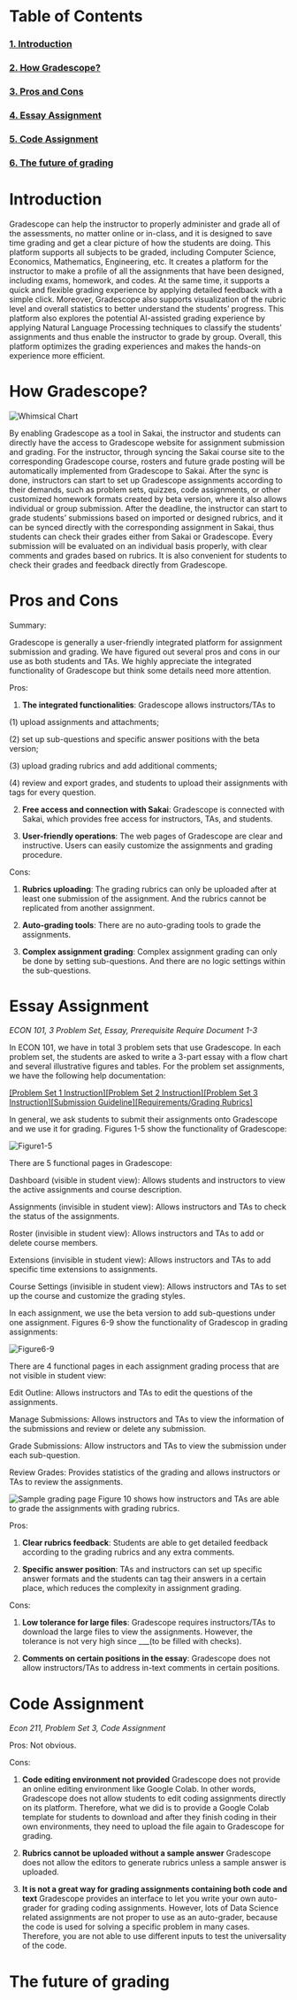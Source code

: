 # Table of Contents


### [1. Introduction](#Introduction)

### [2. How Gradescope?](#How-Gradescope/?)

### [3. Pros and Cons](#Pros-and-Cons)
 
### [4. Essay Assignment](#Essay-Assignment)

### [5. Code Assignment](#Code-Assignment)

### [6. The future of grading](#The-future-of-grading)

# Introduction 

Gradescope can help the instructor to properly administer and grade all of the assessments, no matter online or in-class, and it is designed to save time grading and get a clear picture of how the students are doing. This platform supports all subjects to be graded, including Computer Science, Economics, Mathematics, Engineering, etc. It creates a platform for the instructor to make a profile of all the assignments that have been designed, including exams, homework, and codes. At the same time, it supports a quick and flexible grading experience by applying detailed feedback with a simple click. Moreover, Gradescope also supports visualization of the rubric level and overall statistics to better understand the students’ progress. This platform also explores the potential AI-assisted grading experience by applying Natural Language Processing techniques to classify the students’ assignments and thus enable the instructor to grade by group. Overall, this platform optimizes the grading experiences and makes the hands-on experience more efficient.

# How Gradescope?

![Whimsical Chart](images/How_Gradescope.png)

By enabling Gradescope as a tool in Sakai, the instructor and students can directly have the access to Gradescope website for assignment submission and grading. For the instructor, through syncing the Sakai course site to the corresponding Gradescope course, rosters and future grade posting will be automatically implemented from Gradescope to Sakai. After the sync is done, instructors can start to set up Gradescope assignments according to their demands, such as problem sets, quizzes, code assignments, or other customized homework formats created by beta version, where it also allows individual or group submission. After the deadline, the instructor can start to grade students’ submissions based on imported or designed rubrics, and it can be synced directly with the corresponding assignment in Sakai, thus students can check their grades either from Sakai or Gradescope. Every submission will be evaluated on an individual basis properly, with clear comments and grades based on rubrics. It is also convenient for students to check their grades and feedback directly from Gradescope.

# Pros and Cons

Summary:

Gradescope is generally a user-friendly integrated platform for assignment submission and grading. We have figured out several pros and cons in our use as both students and TAs. We highly appreciate the integrated functionality of Gradescope but think some details need more attention. 

Pros:
1. **The integrated functionalities**: Gradescope allows instructors/TAs to 

(1) upload assignments and attachments;

(2) set up sub-questions and specific answer positions with the beta version;

(3) upload grading rubrics and add additional comments;

(4) review and export grades, and students to upload their assignments with tags for every question.

2. **Free access and connection with Sakai**: Gradescope is connected with Sakai, which provides free access for instructors, TAs, and students.

3. **User-friendly operations**: The web pages of Gradescope are clear and instructive. Users can easily customize the assignments and grading procedure.

Cons:
1. **Rubrics uploading**: The grading rubrics can only be uploaded after at least one submission of the assignment. And the rubrics cannot be replicated from another assignment.

2. **Auto-grading tools**: There are no auto-grading tools to grade the assignments.

3. **Complex assignment grading**: Complex assignment grading can only be done by setting sub-questions. And there are no logic settings within the sub-questions.

# Essay Assignment
*ECON 101, 3 Problem Set, Essay, Prerequisite Require Document 1-3*

In ECON 101, we have in total 3 problem sets that use Gradescope. In each problem set, the students are asked to write a 3-part essay with a flow chart and several illustrative figures and tables. For the problem set assignments, we have the following help documentation: 

[[Problem Set 1 Instruction]](https://docs.google.com/document/d/1cZMQYbtZd3Sw7hyOwshi7U2tjQSZL0od/edit?usp=sharing&ouid=100834953244531798659&rtpof=true&sd=true)[[Problem Set 2 Instruction]](https://docs.google.com/document/d/1NA9faMbosO5zie6oeKeX60zaCCwBfbB8/edit?usp=sharing&ouid=100834953244531798659&rtpof=true&sd=true)[[Problem Set 3 Instruction]](https://docs.google.com/document/d/1XNeI5_ZI2T2FrmHYdPYR7ypterwWhb8Q/edit?usp=sharing&ouid=100834953244531798659&rtpof=true&sd=true)[[Submission Guideline]](https://drive.google.com/file/d/1TLadPgDNYDeiUFhrL4EqoYlm2pC38mT9/view?usp=sharing)[[Requirements/Grading Rubrics]](https://drive.google.com/file/d/1nMqJ7Og6LzbxdGp0Sbj1X_ZhECcSPons/view?usp=sharing)

In general, we ask students to submit their assignments onto Gradescope and we use it for grading. Figures 1-5 show the functionality of Gradescope:

![Figure1-5](images/Figure1-5.png)

There are 5 functional pages in Gradescope:

Dashboard (visible in student view): Allows students and instructors to view the active assignments and course description.

Assignments (invisible in student view): Allows instructors and TAs to check the status of the assignments.

Roster (invisible in student view): Allows instructors and TAs to add or delete course members.

Extensions (invisible in student view): Allows instructors and TAs to add specific time extensions to assignments.

Course Settings (invisible in student view): Allows instructors and TAs to set up the course and customize the grading styles.

In each assignment, we use the beta version to add sub-questions under one assignment. Figures 6-9 show the functionality of Gradescop in grading assignments:

![Figure6-9](images/Figure6-9.png)

There are 4 functional pages in each assignment grading process that are not visible in student view:

Edit Outline: Allows instructors and TAs to edit the questions of the assignments.

Manage Submissions: Allows instructors and TAs to view the information of the submissions and review or delete any submission.

Grade Submissions: Allow instructors and TAs to view the submission under each sub-question.

Review Grades: Provides statistics of the grading and allows instructors or TAs to review the assignments.

![Sample grading page](images/Figure10.png)
Figure 10 shows how instructors and TAs are able to grade the assignments with grading rubrics.

Pros:
1. **Clear rubrics feedback**: Students are able to get detailed feedback according to the grading rubrics and any extra comments.

2. **Specific answer position**: TAs and instructors can set up specific answer formats and the students can tag their answers in a certain place, which reduces the complexity in assignment grading.

Cons:
1. **Low tolerance for large files**: Gradescope requires instructors/TAs to download the large files to view the assignments. However, the tolerance is not very high since ___(to be filled with checks).

2. **Comments on certain positions in the essay**: Gradescope does not allow instructors/TAs to address in-text comments in certain positions.

# Code Assignment
*Econ 211, Problem Set 3, Code Assignment*

Pros: 
Not obvious.

Cons: 
1. **Code editing environment not provided**
Gradescope does not provide an online editing environment like Google Colab. In other words, Gradescope does not allow students to edit coding assignments directly on its platform. Therefore, what we did is to provide a Google Colab template for students to download and after they finish coding in their own environments, they need to upload the file again to Gradescope for grading.

2. **Rubrics cannot be uploaded without a sample answer**
Gradescope does not allow the editors to generate rubrics unless a sample answer is uploaded.

3. **It is not a great way for grading assignments containing both code and text**
Gradescope provides an interface to let you write your own auto-grader for grading coding assignments. However, lots of Data Science related assignments are not proper to use as an auto-grader, because the code is used for solving a specific problem in many cases. Therefore, you are not able to use different inputs to test the universality of the code.

# The future of grading
